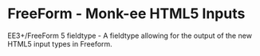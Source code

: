 # FreeForm - Monk-ee HTML5 Inputs
EE3+/FreeForm 5 fieldtype - A fieldtype allowing for the output of the new HTML5 input types in Freeform.

